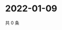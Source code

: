 # 2022-01-09

共 0 条

<!-- BEGIN WEIBO -->
<!-- 最后更新时间 Sun Jan 09 2022 07:11:36 GMT+0800 (China Standard Time) -->

<!-- END WEIBO -->
